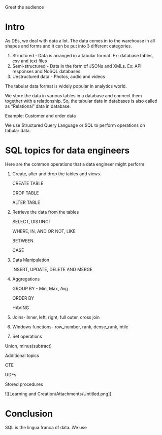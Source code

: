 Greet the audience

# Intro

As DEs, we deal with data a lot. The data comes in to the warehouse in all shapes and forms and it can be put into 3 different categories.

1. Structured - Data is arranged in a tabular format. Ex: database tables, csv and text files
2. Semi-structured - Data in the form of JSONs and XMLs. Ex: API responses and NoSQL databases
3. Unstructured data - Photos, audio and videos

  

The tabular data format is widely popular in analytics world.

We store the data in various tables in a database and connect them together with a relationship. So, the tabular data in databases is also called as “Relational” data in database.

Example: Customer and order data

We use Structured Query Language or SQL to perform operations on tabular data.

# SQL topics for data engineers

Here are the common operations that a data engineer might perform

1. Create, alter and drop the tables and views.
    
    CREATE TABLE
    
    DROP TABLE
    
    ALTER TABLE
    
2. Retrieve the data from the tables
    
    SELECT, DISTINCT
    
    WHERE, IN, AND OR NOT, LIKE
    
    BETWEEN
    
    CASE
    
3. Data Manipulation
    
    INSERT, UPDATE, DELETE AND MERGE
    
4. Aggregations
    
    GROUP BY - Min, Max, Avg
    
    ORDER BY
    
    HAVING
    
5. Joins- Inner, left, right, full outer, cross join
6. Windows functions- row_number, rank, dense_rank, ntile
7. Set operations

Union, minus(subtract)

  

Additional topics

CTE

UDFs

Stored procedures

  

![[Learning and Creation/Attachments/Untitled.png]]

# Conclusion

SQL is the lingua franca of data. We use
